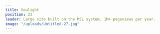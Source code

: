 ```yaml
---
title: Soulight
position: 23
leader: Large site built on the MSL system. 1M+ pageviews per year.
image: "/uploads/Untitled-27.jpg"
---
```


